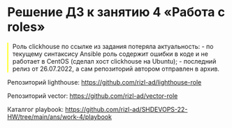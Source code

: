 # Решение ДЗ к занятию 4 «Работа с roles»

<div style="border-left: 2px solid yellow; padding-left: 10px;">
Роль сlickhouse по ссылке из задания потеряла актуальность:
- по текущему синтаксису Ansible роль содержит ошибки в коде и не работает в CentOS (сделал хост сlickhouse на Ubuntu);
- последний релиз от 26.07.2022, а сам репозиторий автором отправлен в архив.
</div>

Репозиторий lighthouse: https://github.com/rizl-ad/lighthouse-role

Репозиторий vector: https://github.com/rizl-ad/vector-role

Каталгог playbook: https://github.com/rizl-ad/SHDEVOPS-22-HW/tree/main/ans/work-4/playbook



